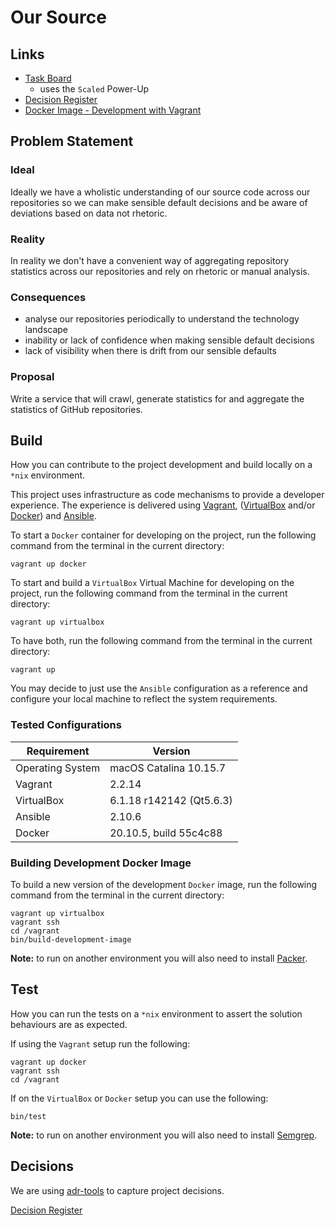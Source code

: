 # Our Source

## Links

* [Task Board](https://trello.com/b/DuSRWbBH/)
  * uses the `Scaled` Power-Up
* [Decision Register](documentation/decisions)
* [Docker Image - Development with Vagrant](https://hub.docker.com/repository/docker/svanosselaer/our-source-development)

## Problem Statement

### Ideal

Ideally we have a wholistic understanding of our source code across our repositories so we can make sensible default decisions and be aware of deviations based on data not rhetoric.

### Reality

In reality we don't have a convenient way of aggregating repository statistics across our repositories and rely on rhetoric or manual analysis.

### Consequences

* analyse our repositories periodically to understand the technology landscape
* inability or lack of confidence when making sensible default decisions
* lack of visibility when there is drift from our sensible defaults

### Proposal

Write a service that will crawl, generate statistics for and aggregate the statistics of GitHub repositories.

## Build

How you can contribute to the project development and build locally on a `*nix` environment.

This project uses infrastructure as code mechanisms to provide a developer experience. The experience is delivered using [Vagrant](https://www.vagrantup.com), ([VirtualBox](https://www.virtualbox.org) and/or [Docker](https://www.docker.com)) and [Ansible](https://github.com/ansible/ansible).

To start a `Docker` container for developing on the project, run the following command from the terminal in the current directory:

```
vagrant up docker
```

To start and build a `VirtualBox` Virtual Machine for developing on the project, run the following command from the terminal in the current directory:

```
vagrant up virtualbox
```

To have both, run the following command from the terminal in the current directory:

```
vagrant up
```

You may decide to just use the `Ansible` configuration as a reference and configure your local machine to reflect the system requirements.

### Tested Configurations

| Requirement | Version |
|--|--|
| Operating System | macOS Catalina 10.15.7  |
| Vagrant | 2.2.14 |
| VirtualBox | 6.1.18 r142142 (Qt5.6.3) |
| Ansible | 2.10.6 |
| Docker | 20.10.5, build 55c4c88 |

### Building Development Docker Image

To build a new version of the development `Docker` image, run the following command from the terminal in the current directory:

```
vagrant up virtualbox
vagrant ssh
cd /vagrant
bin/build-development-image
```

**Note:** to run on another environment you will also need to install [Packer](https://www.packer.io).

## Test

How you can run the tests on a `*nix` environment to assert the solution behaviours are as expected.

If using the `Vagrant` setup run the following:

```
vagrant up docker
vagrant ssh
cd /vagrant
```

If on the `VirtualBox` or `Docker` setup you can use the following:

```
bin/test
```

**Note:** to run on another environment you will also need to install [Semgrep](https://semgrep.dev).

## Decisions

We are using [adr-tools](https://github.com/npryce/adr-tools) to capture project decisions.

[Decision Register](documentation/decisions)
